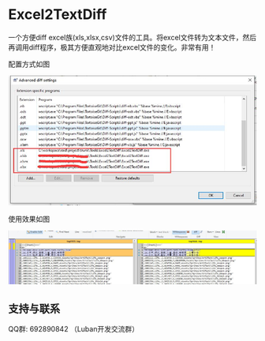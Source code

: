 # Excel2TextDiff

一个方便diff excel族(xls,xlsx,csv)文件的工具。将excel文件转为文本文件，然后再调用diff程序，极其方便直观地对比excel文件的变化。非常有用！

配置方式如图

![Excel2TextDiff](docs/images/a_1.jpg)
    
使用效果如图
    
![pipeline](docs/images/d_70.jpg)

## 支持与联系

QQ群: 692890842 （Luban开发交流群）
